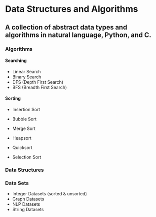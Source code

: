 # Data Structures and Algorithms

## A collection of abstract data types and algorithms in natural language, Python, and C.

### Algorithms


#### Searching
- Linear Search
- Binary Search
- DFS (Depth First Search)
- BFS (Breadth First Search)

#### Sorting

- Insertion Sort
- Bubble Sort
- Merge Sort

- Heapsort
- Quicksort
- Selection Sort

### Data Structures


### Data Sets

- Integer Datasets (sorted & unsorted)
- Graph Datasets
- NLP Datasets
- String Datasets

